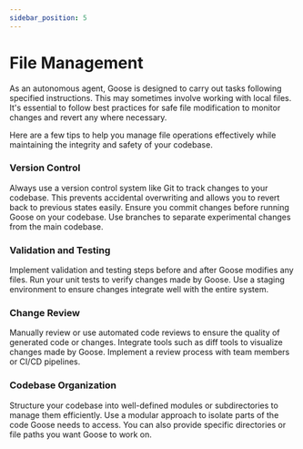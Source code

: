 ```yaml
---
sidebar_position: 5
---
```

# File Management

As an autonomous agent, Goose is designed to carry out tasks following specified instructions. This may sometimes involve working with local files. It's essential to follow best practices for safe file modification to monitor changes and revert any where necessary.

Here are a few tips to help you manage file operations effectively while maintaining the integrity and safety of your codebase.

### Version Control

Always use a version control system like Git to track changes to your codebase. This prevents accidental overwriting and allows you to revert back to previous states easily. Ensure you commit changes before running Goose on your codebase. Use branches to separate experimental changes from the main codebase.

### Validation and Testing

Implement validation and testing steps before and after Goose modifies any files. Run your unit tests to verify changes made by Goose. Use a staging environment to ensure changes integrate well with the entire system.

### Change Review

Manually review or use automated code reviews to ensure the quality of generated code or changes. Integrate tools such as diff tools to visualize changes made by Goose. Implement a review process with team members or CI/CD pipelines.

### Codebase Organization

Structure your codebase into well-defined modules or subdirectories to manage them efficiently. Use a modular approach to isolate parts of the code Goose needs to access. You can also provide specific directories or file paths you want Goose to work on.
